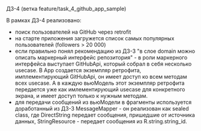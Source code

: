 ДЗ-4 (ветка feature/task_4_github_app_sample)

В рамках ДЗ-4 реализовано:
* поиск пользователей на GitHub через retrofit
* на старте приложения загружется список самых популярных пользователей (followers > 20 000)
* если правильно понял рекомендацию из ДЗ-3 "в слое domain можно описать маркерный
  интерфейс репозитория" - в роли маркерного интерфейса выступает GitHubApi, который
  собрал в себя несколько usecase. В App создается экземпляр ретрофита, имплементирующий GitHubApi,
  он имеет доступ ко всем методам всех usecase. А в каждую вьюМодель этот экземпляр ретрофита
  передается уже как имлементирующий usecase для конкретного экрана, и имеет доступ
  только к нужным методам.
* для передачи сообщений из вьюМодели в фрагменты используется доработанный из ДЗ-3
  MessageMapper - он реализован как sealed class, где DirectString передает сообщения,
  пришедшие от источника данных, StringResource - передает сообщения из R.string.string_id.
  